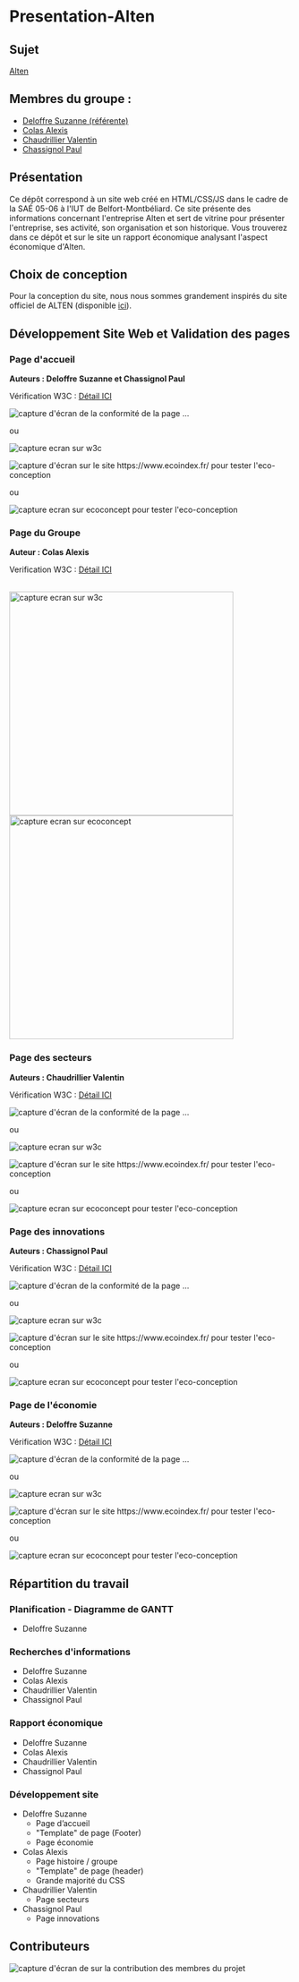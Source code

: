 # Presentation-Alten   

## Sujet    

[Alten](https://pchassig.github.io/Presentation-Alten/)

## Membres du groupe :

- [Deloffre Suzanne (référente)](mailto:sdeloffr@edu.univ-fcomte.fr?subject=SAE_1_05_06)  
- [Colas Alexis](mailto:acolas@edu.univ-fcomte.fr?subject=SAE_1_05_06)   
- [Chaudrillier Valentin](mailto:vchaudri@edu.univ-fcomte.fr?subject=SAE_1_05_06)
- [Chassignol Paul](mailto:pchassig@edu.univ-fcomte.fr?subject=SAE_1_05_06)


## Présentation 

Ce dépôt correspond à un site web créé en HTML/CSS/JS dans le cadre de la SAÉ 05-06 à l'IUT de Belfort-Montbéliard. Ce site présente des informations concernant l'entreprise Alten et sert de vitrine pour présenter l'entreprise, ses activité, son organisation et son historique. Vous trouverez dans ce dépôt et sur le site un rapport économique analysant l'aspect économique d'Alten. 
 
## Choix de conception  

Pour la conception du site, nous nous sommes grandement inspirés du site officiel de ALTEN (disponible [ici](https://www.alten.fr)).    


## Développement Site Web et Validation des pages

### Page d'accueil

**Auteurs : Deloffre Suzanne et Chassignol Paul**  

Vérification W3C : [Détail ICI](https://validator.w3.org/nu/?doc=https%3A%2F%2Fpchassig.github.io%2FPresentation-Alten%2Findex.html)


![capture d'écran de la conformité de la page ...](captures/capture_index_W3C.png)

ou 

<img src="captures/capture_index_W3C.png" style="width=400px" alt="capture ecran sur w3c">


![capture d'écran sur le site https://www.ecoindex.fr/ pour tester l'eco-conception](captures/capture_index_ecoindex.png)

ou 

<img src="captures/capture_index_ecoindex.png" style="width=400px" alt="capture ecran sur ecoconcept pour tester l'eco-conception">

<!--  style="width=400px" ne fonctionne pas -->

### Page du Groupe

**Auteur : Colas Alexis**  

Verification W3C : [Détail ICI](https://validator.w3.org/nu/?doc=https%3A%2F%2Fpchassig.github.io%2FPresentation-Alten%2Fpage_groupe.html)

<br>
<img src="captures/capture_groupe_W3C.png" width="400px" alt="capture ecran sur w3c">

<br>
<img src="captures/capture_groupe_ecoindex.png" width="400px" alt="capture ecran sur ecoconcept">

### Page des secteurs

**Auteurs : Chaudrillier Valentin**  

Vérification W3C : [Détail ICI](https://validator.w3.org/nu/?doc=https%3A%2F%2Fpchassig.github.io%2FPresentation-Alten%2FSecteurs.html)


![capture d'écran de la conformité de la page ...](captures/capture_secteurs_W3C.png)

ou 

<img src="captures/capture_secteurs_W3C.png" style="width=400px" alt="capture ecran sur w3c">


![capture d'écran sur le site https://www.ecoindex.fr/ pour tester l'eco-conception](captures/capture_secteurs_ecoindex.png)

ou 

<img src="captures/capture_secteurs_ecoindex.png" style="width=400px" alt="capture ecran sur ecoconcept pour tester l'eco-conception">

<!--  style="width=400px" ne fonctionne pas -->

### Page des innovations

**Auteurs : Chassignol Paul**  

Vérification W3C : [Détail ICI](https://validator.w3.org/nu/?doc=https%3A%2F%2Fpchassig.github.io%2FPresentation-Alten%2Fpage_innovation.html)


![capture d'écran de la conformité de la page ...](captures/capture_innovation_W3C.png)

ou 

<img src="captures/capture_innovation_W3C.png" style="width=400px" alt="capture ecran sur w3c">


![capture d'écran sur le site https://www.ecoindex.fr/ pour tester l'eco-conception](captures/capture_innovation_ecoindex.png)

ou 

<img src="captures/capture_innovation_ecoindex.png" style="width=400px" alt="capture ecran sur ecoconcept pour tester l'eco-conception">

<!--  style="width=400px" ne fonctionne pas -->

### Page de l'économie

**Auteurs : Deloffre Suzanne**  

Vérification W3C : [Détail ICI](https://validator.w3.org/nu/?doc=https%3A%2F%2Fpchassig.github.io%2FPresentation-Alten%2Fpage_eco.html)


![capture d'écran de la conformité de la page ...](captures/capture_eco_W3C.png)

ou 

<img src="captures/capture_eco_W3C.png" style="width=400px" alt="capture ecran sur w3c">


![capture d'écran sur le site https://www.ecoindex.fr/ pour tester l'eco-conception](captures/capture_eco_ecoindex.png)

ou 

<img src="captures/capture_eco_ecoindex.png" style="width=400px" alt="capture ecran sur ecoconcept pour tester l'eco-conception">

<!--  style="width=400px" ne fonctionne pas -->

## Répartition du travail

### Planification - Diagramme de GANTT

- Deloffre Suzanne

### Recherches d'informations

- Deloffre Suzanne
- Colas Alexis
- Chaudrillier Valentin
- Chassignol Paul


### Rapport économique

- Deloffre Suzanne
- Colas Alexis
- Chaudrillier Valentin
- Chassignol Paul

### Développement site

- Deloffre Suzanne
  - Page d’accueil
  - "Template" de page (Footer)
  - Page économie
- Colas Alexis
  - Page histoire / groupe
  - "Template" de page (header)
  - Grande majorité du CSS
- Chaudrillier Valentin
  - Page secteurs
- Chassignol Paul
  - Page innovations


## Contributeurs

![capture d'écran de sur la contribution des membres du projet](captures/livrable2_contributors.png)